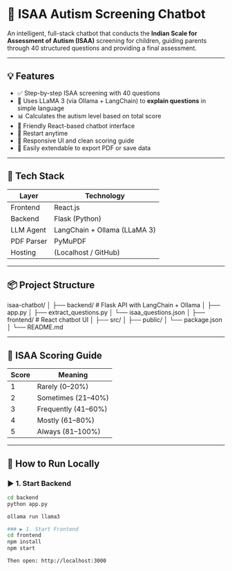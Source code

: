 # 🧠 ISAA Autism Screening Chatbot

An intelligent, full-stack chatbot that conducts the **Indian Scale for Assessment of Autism (ISAA)** screening for children, guiding parents through 40 structured questions and providing a final assessment.

---

## 💡 Features

- ✅ Step-by-step ISAA screening with 40 questions
- 🧠 Uses LLaMA 3 (via Ollama + LangChain) to **explain questions** in simple language
- 📊 Calculates the autism level based on total score
- 💬 Friendly React-based chatbot interface
- 🔁 Restart anytime
- 🌈 Responsive UI and clean scoring guide
- 🧾 Easily extendable to export PDF or save data

---

## 🚀 Tech Stack

| Layer      | Technology                  |
|------------|-----------------------------|
| Frontend   | React.js                    |
| Backend    | Flask (Python)              |
| LLM Agent  | LangChain + Ollama (LLaMA 3)|
| PDF Parser | PyMuPDF                     |
| Hosting    | (Localhost / GitHub)        |

---

## 📦 Project Structure
isaa-chatbot/
│
├── backend/ # Flask API with LangChain + Ollama
│ ├── app.py
│ ├── extract_questions.py
│ └── isaa_questions.json
│
├── frontend/ # React chatbot UI
│ ├── src/
│ ├── public/
│ └── package.json
│
└── README.md


---

## 🧠 ISAA Scoring Guide

| Score | Meaning             |
|-------|---------------------|
| 1     | Rarely (0–20%)      |
| 2     | Sometimes (21–40%)  |
| 3     | Frequently (41–60%) |
| 4     | Mostly (61–80%)     |
| 5     | Always (81–100%)    |

---

## 🚀 How to Run Locally

### ▶️ 1. Start Backend

```bash
cd backend
python app.py

ollama run llama3

### ▶️ 1. Start Frontend
cd frontend
npm install
npm start

Then open: http://localhost:3000